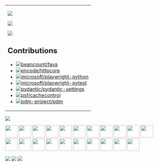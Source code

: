 <table width="100%" style="table-layout:fixed">
    <tbody>
        <tr>
            <td>
                <p></p><a href="https://github.com/m9810223/TOTP">
                    <p></p><img
                        src="https://github-readme-stats.vercel.app/api/pin/?username=m9810223&repo=TOTP&theme=github_dark" />
                </a>
                <p></p><a href="https://github.com/m9810223/emojiPy">
                    <img
                        src="https://github-readme-stats.vercel.app/api/pin/?username=m9810223&repo=emojiPy&theme=github_dark" /></a>
                <p></p><a href="https://github.com/m9810223/pymatrix-ss">
                    <img
                        src="https://github-readme-stats.vercel.app/api/pin/?username=m9810223&repo=pymatrix-ss&theme=github_dark" /></a>

## Contributions

- [![beancount/fava](https://img.shields.io/github/issues-search/beancount/fava?label=beancount/fava&query=author%3Am9810223%20is%3Amerged)](https://github.com/beancount/fava/pulls?q=author%3Am9810223%20is%3Amerged)
- [![encode/httpcore](https://img.shields.io/github/issues-search/encode/httpcore?label=encode/httpcore&query=author%3Am9810223%20is%3Amerged)](https://github.com/encode/httpcore/pulls?q=author%3Am9810223%20is%3Amerged)
- [![microsoft/playwright-python](https://img.shields.io/github/issues-search/microsoft/playwright-python?label=microsoft/playwright-python&query=author%3Am9810223%20is%3Amerged)](https://github.com/microsoft/playwright-python/pulls?q=author%3Am9810223%20is%3Amerged)
- [![microsoft/playwright-pytest](https://img.shields.io/github/issues-search/microsoft/playwright-pytest?label=microsoft/playwright-pytest&query=author%3Am9810223%20is%3Amerged)](https://github.com/microsoft/playwright-pytest/pulls?q=author%3Am9810223%20is%3Amerged)
- [![pydantic/pydantic-settings](https://img.shields.io/github/issues-search/pydantic/pydantic-settings?label=pydantic/pydantic-settings&query=author%3Am9810223%20is%3Amerged)](https://github.com/pydantic/pydantic-settings/pulls?q=author%3Am9810223%20is%3Amerged)
- [![psf/cachecontrol](https://img.shields.io/github/issues-search/psf/cachecontrol?label=psf/cachecontrol&query=author%3Am9810223%20is%3Amerged)](https://github.com/psf/cachecontrol/pulls?q=author%3Am9810223%20is%3Amerged)
- [![pdm-project/pdm](https://img.shields.io/github/issues-search/pdm-project/pdm?label=pdm-project/pdm&query=author%3Am9810223%20is%3Amerged)](https://github.com/pdm-project/pdm/pulls?q=author%3Am9810223%20is%3Amerged)

</td>
</tr>
</tbody>
</table>

![](https://komarev.com/ghpvc/?username=m9810223&color=orange&style=for-the-badge)

<p align="left">

<img width="40" height="40" src="https://cdn.jsdelivr.net/gh/devicons/devicon/icons/python/python-original-wordmark.svg" />
<img width="40" height="40" src="https://cdn.jsdelivr.net/gh/devicons/devicon/icons/git/git-original-wordmark.svg" />
<img width="40" height="40" src="https://cdn.jsdelivr.net/gh/devicons/devicon/icons/docker/docker-plain-wordmark.svg" />
<img width="40" height="40" src="https://cdn.jsdelivr.net/gh/devicons/devicon/icons/bash/bash-original.svg" />
<img width="40" height="40" src="https://cdn.jsdelivr.net/gh/devicons/devicon/icons/linux/linux-original.svg" />

<img width="40" height="40" src="https://cdn.jsdelivr.net/gh/devicons/devicon/icons/javascript/javascript-original.svg" />
<img width="40" height="40" src="https://cdn.jsdelivr.net/gh/devicons/devicon/icons/nodejs/nodejs-original-wordmark.svg" />

<img width="40" height="40" src="https://cdn.jsdelivr.net/gh/devicons/devicon/icons/pytest/pytest-original-wordmark.svg" />
<img width="40" height="40" src="https://cdn.jsdelivr.net/gh/devicons/devicon/icons/fastapi/fastapi-original-wordmark.svg" />
<img width="40" height="40" src="https://cdn.jsdelivr.net/gh/devicons/devicon/icons/flask/flask-original-wordmark.svg" />
<img width="40" height="40" src="https://cdn.jsdelivr.net/gh/devicons/devicon/icons/django/django-plain-wordmark.svg" />

<img width="40" height="40" src="https://cdn.jsdelivr.net/gh/devicons/devicon/icons/googlecloud/googlecloud-original-wordmark.svg" />
<img width="40" height="40" src="https://cdn.jsdelivr.net/gh/devicons/devicon/icons/kubernetes/kubernetes-plain-wordmark.svg" />
<img width="40" height="40" src="https://cdn.jsdelivr.net/gh/devicons/devicon/icons/nginx/nginx-original.svg" />
<img width="40" height="40" src="https://cdn.jsdelivr.net/gh/devicons/devicon/icons/redis/redis-original-wordmark.svg" />
<img width="40" height="40" src="https://cdn.jsdelivr.net/gh/devicons/devicon/icons/terraform/terraform-original-wordmark.svg" />
<img width="40" height="40" src="https://cdn.jsdelivr.net/gh/devicons/devicon/icons/jenkins/jenkins-original.svg" />

<img width="40" height="40" src="https://cdn.jsdelivr.net/gh/devicons/devicon/icons/hugo/hugo-original-wordmark.svg" />
<img width="40" height="40" src="https://cdn.jsdelivr.net/gh/devicons/devicon/icons/react/react-original-wordmark.svg" />
<img width="40" height="40" src="https://cdn.jsdelivr.net/gh/devicons/devicon/icons/nextjs/nextjs-original-wordmark.svg" />

<img width="40" height="40" src="https://cdn.jsdelivr.net/gh/devicons/devicon/icons/solidity/solidity-original.svg" />

</p>

<img src="https://github-readme-streak-stats.herokuapp.com/?user=m9810223&theme=black-ice&hide_border=true&stroke=0000&background=0D1117&ring=e05397&fire=e05397&currStreakLabel=e05397" />
<img src="https://github-readme-stats.vercel.app/api?username=m9810223&show_icons=true&icon_color=E6DB74&border_color=272822&bg_color=272822&title_color=F92672&text_color=AE81FF&count_private=true" />
<img src="https://github-profile-summary-cards.vercel.app/api/cards/profile-details?username=m9810223&theme=github_dark" />
